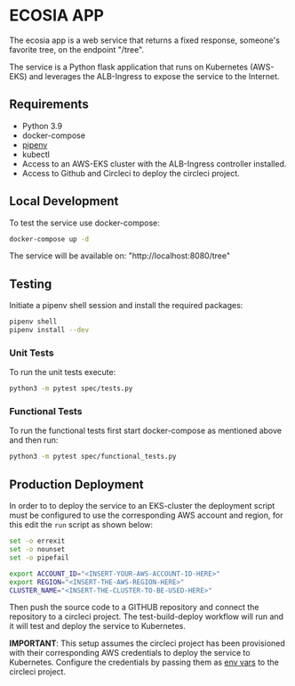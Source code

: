 # ECOSIA APP

The ecosia app is a web service that returns a fixed response, someone's favorite tree, on the endpoint "/tree".

The service is a Python flask application that runs on Kubernetes (AWS-EKS) and leverages the ALB-Ingress to expose the service to the Internet.

## Requirements

- Python 3.9
- docker-compose
- [pipenv](https://pipenv.pypa.io/en/latest/install/)
- kubectl
- Access to an AWS-EKS cluster with the ALB-Ingress controller installed.
- Access to Github and Circleci to deploy the circleci project.

## Local Development

To test the service use docker-compose:

```bash
docker-compose up -d
```

The service will be available on: "http://localhost:8080/tree"

## Testing

Initiate a pipenv shell session and install the required packages:
```bash
pipenv shell
pipenv install --dev
```
### Unit Tests
To run the unit tests execute:
```bash
python3 -m pytest spec/tests.py
```

### Functional Tests
To run the functional tests first start docker-compose as mentioned above and then run:
```bash
python3 -m pytest spec/functional_tests.py
```

## Production Deployment

In order to to deploy the service to an EKS-cluster the deployment script must be configured to use the corresponding AWS account and region, for this edit the ```run``` script as shown below:
```bash
set -o errexit
set -o nounset
set -o pipefail

export ACCOUNT_ID="<INSERT-YOUR-AWS-ACCOUNT-ID-HERE>"
export REGION="<INSERT-THE-AWS-REGION-HERE>"
CLUSTER_NAME="<INSERT-THE-CLUSTER-TO-BE-USED-HERE>"
```
Then push the source code to a GITHUB repository and connect the repository to a circleci project.
The test-build-deploy workflow will run and it will test and deploy the service to Kubernetes.

**IMPORTANT**: This setup assumes the circleci project has been provisioned with their corresponding AWS credentials to deploy the service to Kubernetes.
Configure the credentials by passing them as [env vars]([https://docs.aws.amazon.com/cli/latest/userguide/cli-configure-envvars.html) to the circleci project.